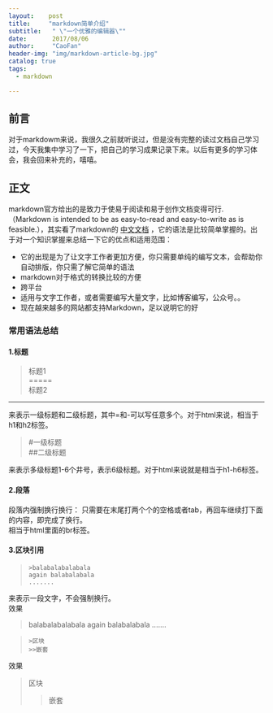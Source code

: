 ```yaml
---
layout:    post
title:     "markdown简单介绍"
subtitle:   " \"一个优雅的编辑器\""
date:       2017/08/06
author:     "CaoFan"
header-img: "img/markdown-article-bg.jpg"
catalog: true
tags:
  - markdown

---
```


## 前言

对于markdowm来说，我很久之前就听说过，但是没有完整的读过文档自己学习过，今天我集中学习了一下，把自己的学习成果记录下来。以后有更多的学习体会，我会回来补充的，嘻嘻。


## 正文

markdown官方给出的是致力于使易于阅读和易于创作文档变得可行.（Markdown is intended to be as easy-to-read and easy-to-write as is feasible.），其实看了markdown的 [中文文档](https://markdown-zh.readthedocs.io/en/latest/) ，它的语法是比较简单掌握的。出于对一个知识掌握来总结一下它的优点和适用范围：  

* 它的出现是为了让文字工作者更加方便，你只需要单纯的编写文本，会帮助你自动排版，你只需了解它简单的语法
* markdown对于格式的转换比较的方便
* 跨平台
* 适用与文字工作者，或者需要编写大量文字，比如博客编写，公众号。。
* 现在越来越多的网站都支持Markdown，足以说明它的好

### 常用语法总结  

#### 1.标题 

> 标题1   
  =====   
  标题2     
  -----    

来表示一级标题和二级标题，其中=和-可以写任意多个。对于html来说，相当于h1和h2标签。   

> #一级标题  
  ##二级标题  

来表示多级标题1-6个井号，表示6级标题。对于html来说就是相当于h1-h6标签。   

#### 2.段落  

段落内强制换行换行： 只需要在末尾打两个个的空格或者tab，再回车继续打下面的内容，即完成了换行。  
相当于html里面的br标签。  

#### 3.区块引用  

>     >balabalabalabala
>     again balabalabala
>     .......   

来表示一段文字，不会强制换行。  
效果   
>balabalabalabala
again balabalabala
.......  

>     >区块
>     >>嵌套    

效果  
>区块
>>嵌套


